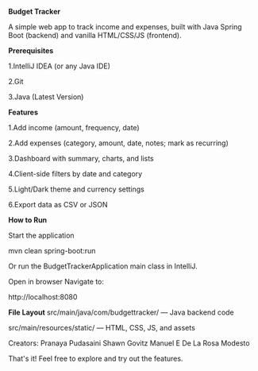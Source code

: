 **Budget Tracker**

A simple web app to track income and expenses, built with Java Spring Boot (backend) and vanilla HTML/CSS/JS (frontend).

**Prerequisites**

1.IntelliJ IDEA (or any Java IDE)

2.Git

3.Java (Latest Version)

**Features**

1.Add income (amount, frequency, date)

2.Add expenses (category, amount, date, notes; mark as recurring)

3.Dashboard with summary, charts, and lists

4.Client-side filters by date and category

5.Light/Dark theme and currency settings

6.Export data as CSV or JSON

**How to Run**

Start the application

mvn clean spring-boot:run

Or run the BudgetTrackerApplication main class in IntelliJ.

Open in browser
Navigate to:

http://localhost:8080

**File Layout**
src/main/java/com/budgettracker/ — Java backend code

src/main/resources/static/ — HTML, CSS, JS, and assets


Creators:
Pranaya Pudasaini
Shawn Govitz
Manuel E De La Rosa Modesto

That's it! Feel free to explore and try out the features.
